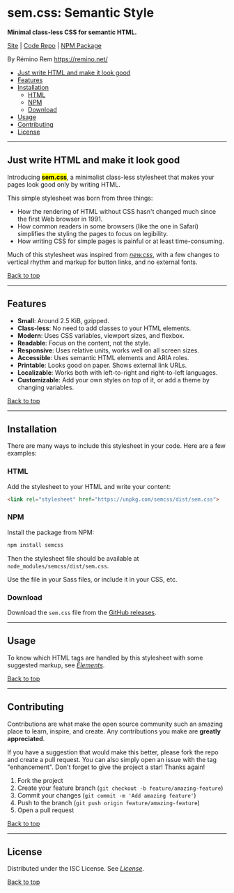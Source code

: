 # sem.css: Semantic Style

**Minimal class-less CSS for semantic HTML.**

[Site](https://remino.net/semcss/)
| [Code Repo](https://github.com/remino/semcss)
| [NPM Package](https://www.npmjs.com/package/semcss)

By Rémino Rem <https://remino.net/>

- [Just write HTML and make it look good](#just-write-html-and-make-it-look-good)
- [Features](#features)
- [Installation](#installation)
	- [HTML](#html)
	- [NPM](#npm)
	- [Download](#download)
- [Usage](#usage)
- [Contributing](#contributing)
- [License](#license)

---

## Just write HTML and make it look good

Introducing **<mark>sem.css</mark>**, a minimalist class-less stylesheet that makes your pages look good only by writing HTML.

This simple stylesheet was born from three things:

- How the rendering of HTML without CSS hasn't changed much since the first Web browser in 1991.
- How common readers in some browsers (like the one in Safari) simplifies the styling the pages to focus on legibility.
- How writing CSS for simple pages is painful or at least time-consuming.

Much of this stylesheet was inspired from [_new.css_](https://newcss.net/), with a few changes to vertical rhythm and markup for button links, and no external fonts.

[Back to top](#)

---

## Features

- **Small**: Around 2.5 KiB, gzipped.
- **Class-less**: No need to add classes to your HTML elements.
- **Modern**: Uses CSS variables, viewport sizes, and flexbox.
- **Readable**: Focus on the content, not the style.
- **Responsive**: Uses relative units, works well on all screen sizes.
- **Accessible**: Uses semantic HTML elements and ARIA roles.
- **Printable**: Looks good on paper. Shows external link URLs.
- **Localizable**: Works both with left-to-right and right-to-left languages.
- **Customizable**: Add your own styles on top of it, or add a theme by changing variables.

[Back to top](#)

---

## Installation

There are many ways to include this stylesheet in your code. Here are a few examples:

### HTML

Add the stylesheet to your HTML and write your content:

```html
<link rel="stylesheet" href="https://unpkg.com/semcss/dist/sem.css">
```

### NPM

Install the package from NPM:

```bash
npm install semcss
```

Then the stylesheet file should be available at `node_modules/semcss/dist/sem.css`.

Use the file in your Sass files, or include it in your CSS, etc.

### Download

Download the `sem.css` file from the [GitHub releases](https://github.com/remino/semcss/releases).

---

## Usage

To know which HTML tags are handled by this stylesheet with some suggested markup, see _[Elements](https://remino.net/semcss/elements/)_.

[Back to top](#)

---

## Contributing

Contributions are what make the open source community such an amazing place to learn, inspire, and create. Any contributions you make are **greatly appreciated**.

If you have a suggestion that would make this better, please fork the repo and create a pull request. You can also simply open an issue with the tag "enhancement".
Don't forget to give the project a star! Thanks again!

1. Fork the project
2. Create your feature branch (`git checkout -b feature/amazing-feature`)
3. Commit your changes (`git commit -m 'Add amazing feature'`)
4. Push to the branch (`git push origin feature/amazing-feature`)
5. Open a pull request

[Back to top](#)

---

## License

Distributed under the ISC License. See _[License](https://remino.net/semcss/license/)_.

[Back to top](#)

